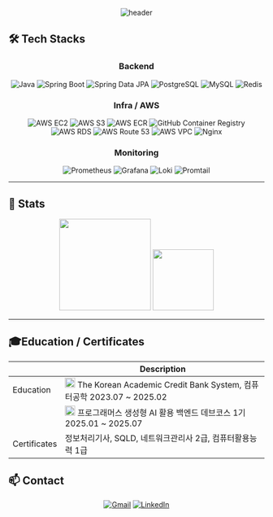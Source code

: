 <div align="center">
  
![header](https://capsule-render.vercel.app/api?type=blur&color=4FA9EBFF&height=100&section=header&text=If%20it%20won’t%20work,%20make%20it%20work&fontSize=30&fontColor=c9d1d9&animation=fadeIn)
</div>

## 🛠️ Tech Stacks
<div align="center">
  
### Backend
![Java](https://img.shields.io/badge/Java%2017-007396?style=for-the-badge&logo=openjdk&logoColor=white)
![Spring Boot](https://img.shields.io/badge/Spring%20Boot-6DB33F?style=for-the-badge&logo=springboot&logoColor=white)
![Spring Data JPA](https://img.shields.io/badge/Spring%20Data%20JPA-6DB33F?style=for-the-badge&logo=spring&logoColor=white)
![PostgreSQL](https://img.shields.io/badge/PostgreSQL-4169E1?style=for-the-badge&logo=postgresql&logoColor=white)
![MySQL](https://img.shields.io/badge/MySQL-4479A1?style=for-the-badge&logo=mysql&logoColor=white)
![Redis](https://img.shields.io/badge/Redis-DC382D?style=for-the-badge&logo=redis&logoColor=white)

### Infra / AWS
![AWS EC2](https://img.shields.io/badge/AWS%20EC2-FF9900?style=for-the-badge&logo=amazonaws&logoColor=white)
![AWS S3](https://img.shields.io/badge/AWS%20S3-569A31?style=for-the-badge&logo=amazons3&logoColor=white)
![AWS ECR](https://img.shields.io/badge/AWS%20ECR-232F3E?style=for-the-badge&logo=amazonaws&logoColor=white)
![GitHub Container Registry](https://img.shields.io/badge/GHCR-181717?style=for-the-badge&logo=github&logoColor=white)
![AWS RDS](https://img.shields.io/badge/AWS%20RDS-527FFF?style=for-the-badge&logo=amazonrds&logoColor=white)
![AWS Route 53](https://img.shields.io/badge/AWS%20Route%2053-7B3FBF?style=for-the-badge&logo=amazonroute53&logoColor=white)
![AWS VPC](https://img.shields.io/badge/AWS%20VPC-FF9900?style=for-the-badge&logo=aws&logoColor=white)
![Nginx](https://img.shields.io/badge/Nginx-009639?style=for-the-badge&logo=nginx&logoColor=white)

### Monitoring
![Prometheus](https://img.shields.io/badge/Prometheus-E6522C?style=for-the-badge&logo=prometheus&logoColor=white)
![Grafana](https://img.shields.io/badge/Grafana-F46800?style=for-the-badge&logo=grafana&logoColor=white)
![Loki](https://img.shields.io/badge/Loki-F2B704?style=for-the-badge&logo=grafana&logoColor=black)
![Promtail](https://img.shields.io/badge/Promtail-575757?style=for-the-badge&logo=grafana&logoColor=white)

</div>


---

## 🏅 Stats  

<div align="center">
  <img height="180em" src="https://github-readme-stats.vercel.app/api?username=lSNOTNULL&show_icons=true&count_private=true&hide_border=true&bg_color=0d1117&title_color=60a6ff&text_color=c9d1d9&icon_color=79c0ff"/>
  <img height="120em" src="https://github-readme-stats.vercel.app/api/top-langs/?username=lSNOTNULL&layout=compact&hide_border=true&bg_color=0d1117&title_color=58a6ff&text_color=c9d1d9"/>
</div>

---

## 🎓Education / Certificates

<div align="center">

|               | Description                                                                                                                                                                                                                    |
| ------------- | ------------------------------------------------------------------------------------------------------------------------------------------------------------------------------------------------------------------------------ |
| Education     | <img alt="image" src="https://github.com/user-attachments/assets/a1a4a52f-4d4d-4555-9b73-a7caed9c0f0a" width="20" height="20"> The Korean Academic Credit Bank System, 컴퓨터공학 2023.07 ~ 2025.02                             |
|               | <img src="https://encrypted-tbn0.gstatic.com/images?q=tbn:ANd9GcQzTRZU_YMy6CZqeuzKacLvZoERQoAIrGj3Ng&s" width="20" height="20"> 프로그래머스 생성형 AI 활용 백엔드 데브코스 1기 2025.01 ~ 2025.07                                 |
| Certificates  | 정보처리기사, SQLD, 네트워크관리사 2급, 컴퓨터활용능력 1급 
</div>

## 📫 Contact 
<div align="center">

[![Gmail](https://img.shields.io/badge/Gmail-D14836?style=for-the-badge&logo=gmail&logoColor=white)](mailto:iream0411@gmail.com)
[![LinkedIn](https://img.shields.io/badge/LinkedIn-0077B5?style=for-the-badge&logo=linkedin&logoColor=white)](https://linkedin.com/in/lsnotnull)

</div>

